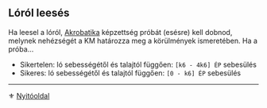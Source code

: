 ## Lóról leesés

Ha leesel a lóról, [Akrobatika](../kepzettsegek.primer.altalanos/akrobatika.md) képzettség próbát (esésre) kell dobnod, melynek nehézségét a KM határozza meg a körülmények ismeretében. Ha a próba...
- Sikertelen: ló sebességétől és talajtól függően: `[k6 - 4k6] ÉP` sebesülés
- Sikeres: ló sebességétől és talajtól függően: `[0 - k6] ÉP` sebesülés

---

⚜️ [Nyitóoldal](../start.md#15-szitu%C3%A1ci%C3%B3k)

